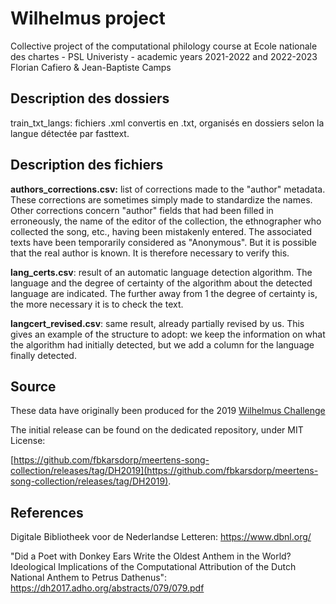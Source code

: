 # Wilhelmus project

Collective project of the computational philology course at Ecole nationale des chartes - PSL Univeristy - academic years 2021-2022 and 2022-2023
Florian Cafiero & Jean-Baptiste Camps

## Description des dossiers

train_txt_langs: fichiers .xml convertis en .txt, organisés en dossiers selon la langue détectée par fasttext.

## Description des fichiers

**authors_corrections.csv:** 
list of corrections made to the "author" metadata. These corrections are sometimes simply made to standardize the names. Other corrections concern "author" fields that had been filled in erroneously, the name of the editor of the collection, the ethnographer who collected the song, etc., having been mistakenly entered. The associated texts have been temporarily considered as "Anonymous". But it is possible that the real author is known. It is therefore necessary to verify this.

**lang_certs.csv**: 
result of an automatic language detection algorithm. The language and the degree of certainty of the algorithm about the detected language are indicated. The further away from 1 the degree of certainty is, the more necessary it is to check the text.

**langcert_revised.csv**: 
same result, already partially revised by us. This gives an example of the structure to adopt: we keep the information on what the algorithm had initially detected, but we add a column for the language finally detected.





## Source

These data have originally been produced for the 2019 
[Wilhelmus Challenge](https://staticweb.hum.uu.nl/dh2019/dh2019.adho.org/wilhelmus-challenge/index.html)

The initial release can be found on the dedicated repository, under MIT License:

[https://github.com/fbkarsdorp/meertens-song-collection/releases/tag/DH2019](https://github.com/fbkarsdorp/meertens-song-collection/releases/tag/DH2019).

## References

Digitale Bibliotheek voor de Nederlandse Letteren: https://www.dbnl.org/

"Did a Poet with Donkey Ears Write the Oldest Anthem in the World? Ideological Implications of the Computational Attribution of the Dutch National Anthem
to Petrus Dathenus": https://dh2017.adho.org/abstracts/079/079.pdf


